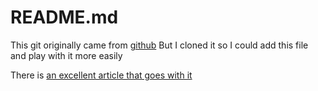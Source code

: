 # README.md

This git originally came from [github](https://github.com/afdolriski/golang-docker)
But I cloned it so I could add this file and play with it more easily

There is [an excellent article that goes with it](https://levelup.gitconnected.com/complete-guide-to-create-docker-container-for-your-golang-application-80f3fb59a15e)

